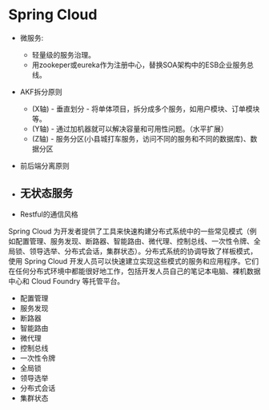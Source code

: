 # Spring Cloud

- 微服务:
  - 轻量级的服务治理。
  - 用zookeper或eureka作为注册中心，替换SOA架构中的ESB企业服务总线。



- AKF拆分原则
  - (X轴) - 垂直划分 - 将单体项目，拆分成多个服务，如用户模块、订单模块等。
  - (Y轴) - 通过加机器就可以解决容量和可用性问题。（水平扩展）
  - (Z轴) - 服务分区(小县城打车服务，访问不同的服务和不同的数据库)、数据分区
- 前后端分离原则
- 无状态服务
  - 
- Restful的通信风格







Spring Cloud 为开发者提供了工具来快速构建分布式系统中的一些常见模式（例如配置管理、服务发现、断路器、智能路由、微代理、控制总线、一次性令牌、全局锁、领导选举、分布式会话，集群状态）。分布式系统的协调导致了样板模式，使用 Spring Cloud 开发人员可以快速建立实现这些模式的服务和应用程序。它们在任何分布式环境中都能很好地工作，包括开发人员自己的笔记本电脑、裸机数据中心和 Cloud Foundry 等托管平台。

- 配置管理
- 服务发现
- 断路器
- 智能路由
- 微代理
- 控制总线
- 一次性令牌
- 全局锁
- 领导选举
- 分布式会话
- 集群状态

